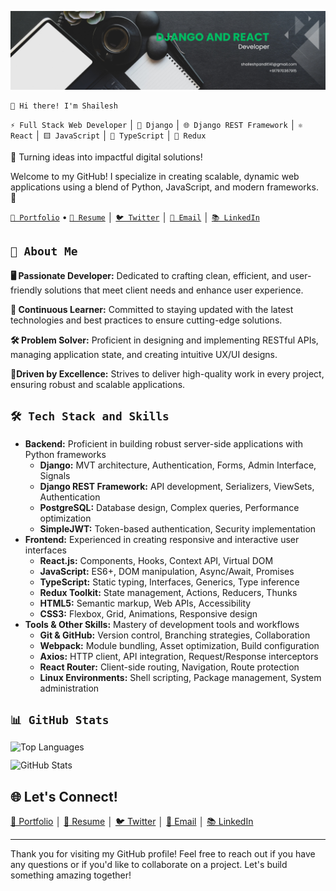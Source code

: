 ![Banner Image](banner-image.png)

```
👋 Hi there! I'm Shailesh
```

`⚡ Full Stack Web Developer` │ `🐍 Django` │ `🌐 Django REST Framework` │ `⚛️ React` │ `🟨 JavaScript` │ `💙 TypeScript` │ `🔄 Redux`

🌟 Turning ideas into impactful digital solutions!

Welcome to my GitHub! I specialize in creating scalable, dynamic web applications using a blend of Python, JavaScript, and modern frameworks. 🚀

[`💼 Portfolio`](.) • [`📄 Resume`](Shailesh-Pandit-Resume-2025.pdf) │ [`🐦 Twitter`](https://twitter.com/shaileshonx) │ [`💌 Email`](mailto:shaileshpandit141@gmail.com) │ [`📚 LinkedIn`](https://linkedin.com/in/shaileshpandit141)

## `🌟 About Me`
**🖥️ Passionate Developer:**
Dedicated to crafting clean, efficient, and user-friendly solutions that meet client needs and enhance user experience.

**🚀 Continuous Learner:**
Committed to staying updated with the latest technologies and best practices to ensure cutting-edge solutions.

**🛠️ Problem Solver:**
Proficient in designing and implementing RESTful APIs, managing application state, and creating intuitive UX/UI designs.

**🌈Driven by Excellence:**
Strives to deliver high-quality work in every project, ensuring robust and scalable applications.  

## `🛠️ Tech Stack and Skills`

* **Backend:** Proficient in building robust server-side applications with Python frameworks
  * **Django:** MVT architecture, Authentication, Forms, Admin Interface, Signals
  * **Django REST Framework:** API development, Serializers, ViewSets, Authentication
  * **PostgreSQL:** Database design, Complex queries, Performance optimization
  * **SimpleJWT:** Token-based authentication, Security implementation
* **Frontend:** Experienced in creating responsive and interactive user interfaces
  * **React.js:** Components, Hooks, Context API, Virtual DOM
  * **JavaScript:** ES6+, DOM manipulation, Async/Await, Promises
  * **TypeScript:** Static typing, Interfaces, Generics, Type inference
  * **Redux Toolkit:** State management, Actions, Reducers, Thunks
  * **HTML5:** Semantic markup, Web APIs, Accessibility
  * **CSS3:** Flexbox, Grid, Animations, Responsive design
* **Tools & Other Skills:** Mastery of development tools and workflows
  * **Git & GitHub:** Version control, Branching strategies, Collaboration
  * **Webpack:** Module bundling, Asset optimization, Build configuration
  * **Axios:** HTTP client, API integration, Request/Response interceptors
  * **React Router:** Client-side routing, Navigation, Route protection
  * **Linux Environments:** Shell scripting, Package management, System administration


## `📊 GitHub Stats`
<div style="display: flex; flex-direction: column; row-gap: 12px;">
  <img style="width: 100%; height: 100%; flex: 1;" src="https://github-readme-stats.vercel.app/api/top-langs/?username=shaileshpandit141&layout=compact&theme=radical" alt="Top Languages" />
  <img style="width: 100%; height: 100%; flex: 1;" src="https://github-readme-stats.vercel.app/api?username=shaileshpandit141&show_icons=true&count_private=true&theme=radical" alt="GitHub Stats" />
</div>

## 🌐 **Let's Connect!**
[💼 Portfolio](.) │ [📄 Resume](Shailesh-Pandit-Resume-2025.pdf) │ [🐦 Twitter](https://twitter.com/shaileshonx) │ [💌 Email](mailto:shaileshpandit141@gmail.com) │ [📚 LinkedIn](https://linkedin.com/in/shaileshpandit141)

---

Thank you for visiting my GitHub profile! Feel free to reach out if you have any questions or if you'd like to collaborate on a project. Let's build something amazing together!

